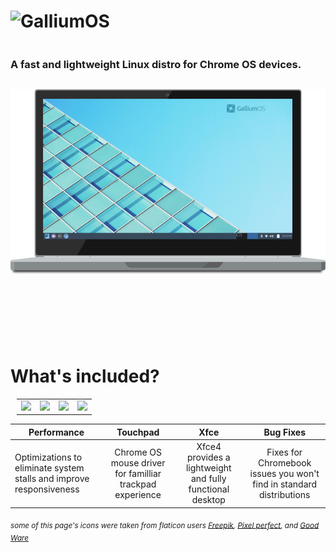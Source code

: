 # ![GalliumOS](svg/fulllogo-blue.svg)
### A fast and lightweight Linux distro for Chrome OS devices.
![Chromebook](img/laptop-lg-2.1.png)

### [![Download](svg/disc.svg)Download GalliumOS](download)

<h3 style="width:20px";></h3>

### [![Donate](svg/money.svg)Donate to the Project](donate)

<br><br>

# What's included?

<table class="icotable">
	<tr>
		<td><img src="svg/performance.svg" class="performance-icon" /></td>
		<td><img src="svg/touch.svg" class="touch-icon" /></td>
		<td><img src="svg/xfce.svg" class="xfce-icon" /></td>
		<td><img src="svg/bugfix.svg" class="bugfix-icon" /></td>
	</tr>
</table>

| Performance | Touchpad | Xfce | Bug Fixes |
| ----------- |:--------:|:----:|:---------:|
| Optimizations to eliminate system stalls and improve responsiveness | Chrome OS mouse driver for familliar trackpad experience | Xfce4 provides a lightweight and fully functional desktop | Fixes for Chromebook issues you won't find in standard distributions |

_<sub>some of this page's icons were taken from flaticon users [Freepik](https://www.flaticon.com/authors/freepik), [Pixel perfect](https://www.flaticon.com/authors/pixel-perfect), and [Good Ware](https://www.flaticon.com/authors/good-ware)</sub>_

<style>
	div.page.home div.single {
		text-align: center;
		max-width: 1200px;
		width: 100%;
	}
	.header-title {
		text-align: left;
	}
	.single .content .table-wrapper > table {
		margin-top: 0;
		margin-bottom: 0;
	}
	.single .content .table-wrapper > table tr td {
		width: 25%;
		border: none;
	}
	table tr td img {
		height: 64px;
	}
	.page.home {
		max-width: 1200px;
		width: 100%;
	}
	h3 > a:first-child {
		display: none;
	}
	h3 {
		display: inline-block;
	}
	h3 a img {
		max-height: 64px;
		display: block;
		margin-left: auto;
		margin-right: auto;
		margin-bottom: 6px;
	}
	.single .content .table-wrapper > table thead {
		background: transparent;
	}
	.single .content .table-wrapper > table thead tr th {
		border: none;
	}
	[theme="dark"] .single .content .table-wrapper > table, [theme="dark"] .single .content .table-wrapper > table thead {
		background: transparent;
	}
</style>
<noscript><style>table.icotable{width:96%;margin-left:auto;margin-right:auto;}h3>a:first-child{display:initial;}</style></noscript>
